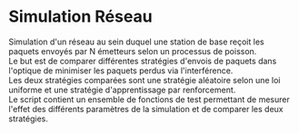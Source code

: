 # Simulation Réseau
Simulation d'un réseau au sein duquel une station de base reçoit les paquets envoyés par N émetteurs selon un processus de poisson.  
Le but est de comparer différentes stratégies d'envois de paquets dans l'optique de minimiser les paquets perdus via l'interférence.  
Les deux stratégies comparées sont une stratégie aléatoire selon une loi uniforme et une stratégie d'apprentissage par renforcement.  
Le script contient un ensemble de fonctions de test permettant de mesurer l'effet des différents paramètres de la simulation et de comparer les deux stratégies.
